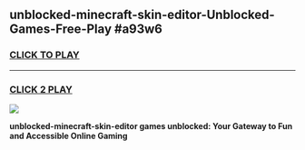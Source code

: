 
## unblocked-minecraft-skin-editor-Unblocked-Games-Free-Play #a93w6
<h3>
<a href="https://us.freeplayer.one?title=unblocked-minecraft-skin-editor&ref=9M">CLICK TO PLAY</a></h3>
<hr>

<h3>
<a href="https://us.freeplayer.one?title=unblocked-minecraft-skin-editor&ref=9M">CLICK 2 PLAY</a>
  
</h3>

<a href="https://us.freeplayer.one?title=unblocked-minecraft-skin-editor&ref=9M"><img src="https://clearcache.store/games.png"></a>


**unblocked-minecraft-skin-editor games unblocked: Your Gateway to Fun and Accessible Online Gaming**
